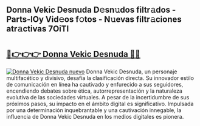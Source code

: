 ## Donna Vekic Desnuda D𝚎sn𝚞dos filtr𝚊dos - Parts-lOy Vid𝚎os f𝚘tos - N𝚞evas filtr𝚊ciones atr𝚊ctivas 7OiTl

# <h2><a href="http://mb9q2o.tromn.icu/?c=Donna+Vekic+Desnuda">🔗👉👉👉 Donna Vekic Desnuda 🔗🔗</a></h2>

[![Donna Vekic Desnuda nuevo](https://i.imgur.com/pEAQMta.gif)](http://mb9q2o.tromn.icu/?c=Donna+Vekic+Desnuda)
Donna Vekic Desnuda, un personaje multifacético y divisivo, desafía la clasificación directa. Su innovador estilo de comunicación en línea ha cautivado y enfurecido a sus seguidores, encendiendo debates sobre ética, autorrepresentación y la naturaleza evolutiva de las sociedades virtuales. A pesar de la incertidumbre de sus próximos pasos, su impacto en el ámbito digital es significativo. Impulsada por una determinación inquebrantable y una cautivación innegable, la influencia de Donna Vekic Desnuda en los medios digitales es pionera.

